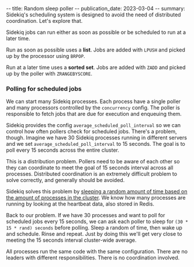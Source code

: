 -- title: Random sleep poller
-- publication_date: 2023-03-04
-- summary: Sidekiq's scheduling system is designed to avoid the need of distributed coordination. Let's explore that.

Sidekiq jobs can run either as soon as possible or be scheduled to run at a later time.

Run as soon as possible uses a **list**. Jobs are added with `LPUSH` and picked up by the processor using `BRPOP`.

Run at a later time uses a **sorted set**. Jobs are added with `ZADD` and picked up by the poller with `ZRANGEBYSCORE`.

### Polling for scheduled jobs

We can start many Sidekiq processes. Each process have a single poller and many processors controlled by the `concurrency` config. The poller is responsible to fetch jobs that are due for execution and enqueuing them.

Sidekiq provides the config `average_scheduled_poll_interval` so we can control how often pollers check for scheduled jobs. There's a problem, though. Imagine we have 30 Sidekiq processes running in different servers and we set `average_scheduled_poll_interval` to 15 seconds. The goal is to poll every 15 seconds across the entire cluster.

This is a distribution problem. Pollers need to be aware of each other so they can coordinate to meet the goal of 15 seconds interval across all processes. Distributed coordination is an extremely difficult problem to solve correctly, and generally should be avoided.

Sidekiq solves this problem by [sleeping a random amount of time based on the amount of processes in the cluster](https://github.com/sidekiq/sidekiq/blob/main/lib/sidekiq/scheduled.rb#L129-L160). We know how many processes are running by looking at the heartbeat data, also stored in Redis.

Back to our problem. If we have 30 processes and want to poll for scheduled jobs every 15 seconds, we can ask each poller to sleep for `(30 * 15 * rand) seconds` before polling. Sleep a random of time, then wake up and schedule. Rinse and repeat. Just by doing this we'll get very close to meeting the 15 seconds interval cluster-wide average.

All processes run the same code with the same configuration. There are no leaders with different responsibilities. There is no coordination involved.
